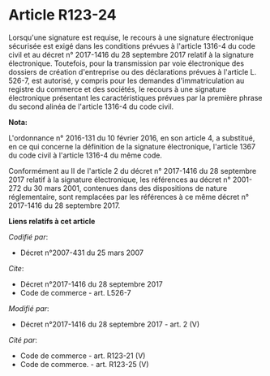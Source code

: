 # Article R123-24

Lorsqu'une signature est requise, le recours à une signature électronique sécurisée est exigé dans les conditions prévues à
l'article 1316-4 du code civil et au décret n° 2017-1416 du 28 septembre 2017 relatif à la signature électronique. Toutefois,
pour la transmission par voie électronique des dossiers de création d'entreprise ou des déclarations prévues à l'article L.
526-7, est autorisé, y compris pour les demandes d'immatriculation au registre du commerce et des sociétés, le recours à une
signature électronique présentant les caractéristiques prévues par la première phrase du second alinéa de l'article 1316-4 du
code civil.

**Nota:**

L'ordonnance n° 2016-131 du 10 février 2016, en son article 4, a substitué, en ce qui concerne la définition de la signature
électronique, l'article 1367 du code civil à l'article 1316-4 du même code.

Conformément au II de l'article 2 du décret n° 2017-1416 du 28 septembre 2017 relatif à la signature électronique, les
références au décret n° 2001-272 du 30 mars 2001, contenues dans des dispositions de nature réglementaire, sont remplacées
par les références à ce même décret n° 2017-1416 du 28 septembre 2017.

**Liens relatifs à cet article**

_Codifié par_:

  - Décret n°2007-431 du 25 mars 2007

_Cite_:

  - Décret n°2017-1416 du 28 septembre 2017
  - Code de commerce - art. L526-7

_Modifié par_:

  - Décret n°2017-1416 du 28 septembre 2017 - art. 2 (V)

_Cité par_:

  - Code de commerce - art. R123-21 (V)
  - Code de commerce. - art. R123-25 (V)
